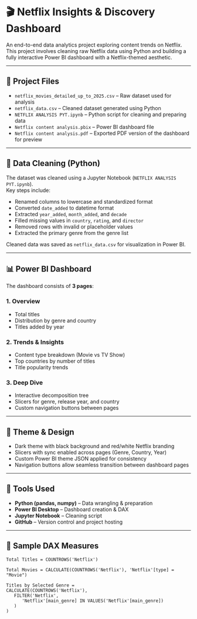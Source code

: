 # 🎬 Netflix Insights & Discovery Dashboard

An end-to-end data analytics project exploring content trends on Netflix. This project involves cleaning raw Netflix data using Python and building a fully interactive Power BI dashboard with a Netflix-themed aesthetic.

---

## 📁 Project Files

- `netflix_movies_detailed_up_to_2025.csv` – Raw dataset used for analysis  
- `netflix_data.csv` – Cleaned dataset generated using Python  
- `NETFLIX ANALYSIS PYT.ipynb` – Python script for cleaning and preparing data  
- `Netflix content analysis.pbix` – Power BI dashboard file  
- `Netflix content analysis.pdf` – Exported PDF version of the dashboard for preview  

---

## 🧹 Data Cleaning (Python)

The dataset was cleaned using a Jupyter Notebook (`NETFLIX ANALYSIS PYT.ipynb`).  
Key steps include:
- Renamed columns to lowercase and standardized format
- Converted `date_added` to datetime format
- Extracted `year_added`, `month_added`, and `decade`
- Filled missing values in `country`, `rating`, and `director`
- Removed rows with invalid or placeholder values
- Extracted the primary genre from the genre list

Cleaned data was saved as `netflix_data.csv` for visualization in Power BI.

---

## 📊 Power BI Dashboard

The dashboard consists of **3 pages**:

### 1. **Overview**
- Total titles
- Distribution by genre and country
- Titles added by year

### 2. **Trends & Insights**
- Content type breakdown (Movie vs TV Show)
- Top countries by number of titles
- Title popularity trends

### 3. **Deep Dive**
- Interactive decomposition tree
- Slicers for genre, release year, and country
- Custom navigation buttons between pages

---

## 🎨 Theme & Design

- Dark theme with black background and red/white Netflix branding
- Slicers with sync enabled across pages (Genre, Country, Year)
- Custom Power BI theme JSON applied for consistency
- Navigation buttons allow seamless transition between dashboard pages

---

## 🧠 Tools Used

- **Python (pandas, numpy)** – Data wrangling & preparation
- **Power BI Desktop** – Dashboard creation & DAX
- **Jupyter Notebook** – Cleaning script
- **GitHub** – Version control and project hosting

---

## 📌 Sample DAX Measures

```DAX
Total Titles = COUNTROWS('Netflix')

Total Movies = CALCULATE(COUNTROWS('Netflix'), 'Netflix'[type] = "Movie")

Titles by Selected Genre = 
CALCULATE(COUNTROWS('Netflix'), 
   FILTER('Netflix', 
      'Netflix'[main_genre] IN VALUES('Netflix'[main_genre])
   )
)
